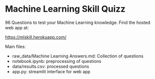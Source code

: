 # Machine Learning Skill Quizz

96 Questions to test your Machine Learning knowledge.
Find the hosted web app at:

https://mlskill.herokuapp.com/

Main files:
- raw_data/Machine Learning Answers.md: Collection of questions
- notebook.ipynb: preprocessing of questions
- data/results.csv: processed questions
- app.py: streamlit interface for web app
